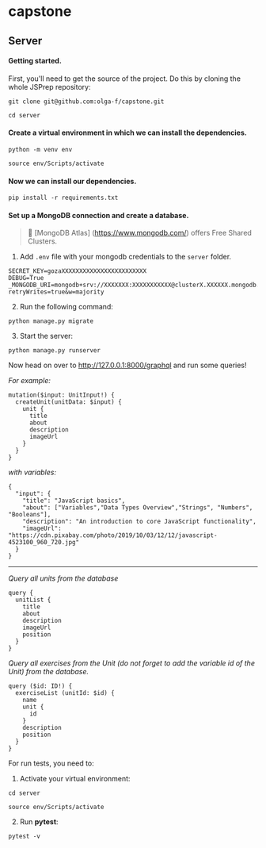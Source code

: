 # capstone

## Server

#### Getting started.

First, you'll need to get the source of the project. Do this by cloning the whole JSPrep repository:

`git clone git@github.com:olga-f/capstone.git`

`cd server`

#### Create a virtual environment in which we can install the dependencies.

`python -m venv env`

`source env/Scripts/activate`

#### Now we can install our dependencies.

`pip install -r requirements.txt`

#### Set up a MongoDB connection and create a database.

> 🔹 [MongoDB Atlas] (https://www.mongodb.com/) offers Free Shared Clusters.

1. Add `.env` file with your mongodb credentials to the `server` folder.

```
SECRET_KEY=gozaXXXXXXXXXXXXXXXXXXXXXXXX
DEBUG=True
_MONGODB_URI=mongodb+srv://XXXXXXX:XXXXXXXXXXX@clusterX.XXXXXX.mongodb.net/test?retryWrites=true&w=majority

```

2. Run the following command:

`python manage.py migrate`

3. Start the server:

`python manage.py runserver`

Now head on over to http://127.0.0.1:8000/graphql and run some queries!

_For example:_

```
mutation($input: UnitInput!) {
  createUnit(unitData: $input) {
    unit {
      title
      about
      description
      imageUrl
    }
  }
}

```

_with variables:_

```
{
  "input": {
    "title": "JavaScript basics",
    "about": ["Variables","Data Types Overview","Strings", "Numbers", "Booleans"],
    "description": "An introduction to core JavaScript functionality",
    "imageUrl": "https://cdn.pixabay.com/photo/2019/10/03/12/12/javascript-4523100_960_720.jpg"
  }
}
```

---

_Query all units from the database_

```
query {
  unitList {
    title
    about
    description
    imageUrl
    position
  }
}

```

_Query all exercises from the Unit (do not forget to add the variable id of the Unit) from the database._

```
query ($id: ID!) {
  exerciseList (unitId: $id) {
    name
    unit {
      id
    }
    description
    position
  }
}
```

For run tests, you need to:

1. Activate your virtual environment:

```
cd server
```

```
source env/Scripts/activate
```

2. Run **pytest**:

```
pytest -v
```
